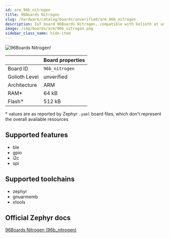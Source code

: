 ```yaml
---
id: arm_96b_nitrogen
title: 96Boards Nitrogen
slug: /hardware/catalog/boards/unverified/arm_96b_nitrogen
description: IoT board 96Boards Nitrogen, compatible with Golioth at unverified level.
image: /img/boards/arm/96b_nitrogen.png
sidebar_class_name: hide-item
---
```


[//]: # (This is an auto-generated file, do not edit! Changes to it will be lost upon re-generation)

![96Boards Nitrogen!](/img/boards/arm/96b_nitrogen.png "96Boards Nitrogen")

|                | Board properties     |
| -------------  | -------------------- |
| Board ID       | `96b_nitrogen` |
| Golioth Level  | unverified       |
| Architecture   | ARM |
| RAM*           | 64 kB |
| Flash*         | 512 kB |

\* values are as reported by Zephyr `.yaml` board files, which don't represent the overall available resources



## Supported features

* ble
* gpio
* i2c
* spi

## Supported toolchains

* zephyr
* gnuarmemb
* xtools

## Official Zephyr docs

[96Boards Nitrogen (96b_nitrogen)](https://docs.zephyrproject.org/latest/boards/arm/96b_nitrogen/doc/index.html)
